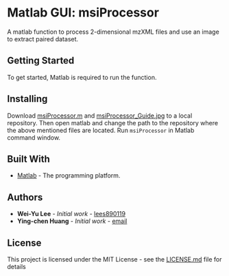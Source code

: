 # Matlab GUI: msiProcessor

A matlab function to process 2-dimensional mzXML files and use an image to extract paired dataset. 

## Getting Started

To get started, Matlab is required to run the function.

## Installing

Download [msiProcessor.m](msiProcessor.m) and [msiProcessor_Guide.jpg](msiProcessor_Guide.jpg) to a local repository. Then open matlab and change the path to the repository where the above mentioned files are located. Run `msiProcessor` in Matlab command window.

## Built With

* [Matlab](https://www.mathworks.com/products/matlab.html) - The programming platform.

## Authors

* **Wei-Yu Lee** - *Initial work* - [lees890119](https://github.com/lees890119)
* **Ying-chen Huang** - *Initial work* - [email](mailto:yinx8306@gmail/com)

## License

This project is licensed under the MIT License - see the [LICENSE.md](LICENSE.md) file for details
